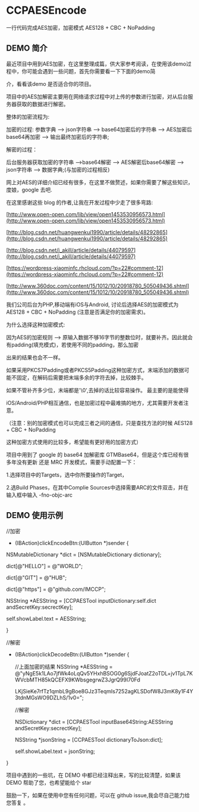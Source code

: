 # CCPAESEncode

一行代码完成AES加密，加密模式 AES128 + CBC + NoPadding

## DEMO 简介

最近项目中用到AES加密，在这里整理成篇，供大家参考阅读，在使用该demo过程中，你可能会遇到一些问题，首先你需要看一下下面的demo简

介，看看该demo 是否适合你的项目。

项目中的AES加解密主要用在网络请求过程中对上传的参数进行加密，对从后台服务器获取的数据进行解密。

整体的加密流程为:

加密的过程: 参数字典 --> json字符串 --> base64加密后的字符串 --> AES加密后base64再加密 --> 输出最终加密后的字符串;
     
解密的过程： 

后台服务器获取加密的字符串 -->base64解密 --> AES解密后base64解密 --> json字符串 --> 数据字典;(与加密的过程相反)
 
 网上对AES的详细介绍已经有很多，在这里不做赘述，如果你需要了解这些知识，度娘，google 去吧.
 
 在这里感谢这些 blog 的作者,让我在开发过程中少走了很多弯路:
 
 [http://www.open-open.com/lib/view/open1453530956573.html](http://www.open-open.com/lib/view/open1453530956573.html)
 
 [http://blog.csdn.net/huangwenkui1990/article/details/48292865](http://blog.csdn.net/huangwenkui1990/article/details/48292865)
 
 [http://blog.csdn.net/j_akill/article/details/44079597](http://blog.csdn.net/j_akill/article/details/44079597)
 
 [https://wordpress-xiaominfc.rhcloud.com/?p=22#comment-12](https://wordpress-xiaominfc.rhcloud.com/?p=22#comment-12)
 
 [http://www.360doc.com/content/15/1012/10/20918780_505049436.shtml](http://www.360doc.com/content/15/1012/10/20918780_505049436.shtml)
 
我们公司后台为PHP,移动端有iOS与Android, 讨论后选择AES的加密模式为 AES128 + CBC + NoPadding (注意是否满足你的加密需求)。
     
为什么选择这种加密模式:

因为AES的加密规则 --> 原输入数据不够16字节的整数位时，就要补齐。因此就会有padding(填充模式)，若使用不同的padding，那么加密

出来的结果也会不一样。

如果采用PKCS7Padding或者PKCS5Padding这种加密方式，末端添加的数据可能不固定，在解码后需要把末端多余的字符去掉，比较棘手。

如果不管补齐多少位，末端都是'\0',去掉的话比较容易操作。 最主要的是能使得

iOS/Android/PHP相互通信，也是加密过程中最难搞的地方，尤其需要开发者注意。

（注意：别的加密模式也可以完成三者之间的通信，只是查找方法的时候 AES128 + CBC + NoPadding 

这种加密方式使用的比较多，希望能有更好用的加密方式）
     
项目中用到了 google 的 base64 加解密库 GTMBase64，但是这个库已经有很多年没有更新 还是 MRC 开发模式，需要手动配置一下：

1.选择项目中的Targets，选中你所要操作的Target，

2.选Build Phases，在其中Complie Sources中选择需要ARC的文件双击，并在输入框中输入 -fno-objc-arc

## DEMO 使用示例

//加密

- (IBAction)clickEncodeBtn:(UIButton *)sender {
 
NSMutableDictionary *dict = [NSMutableDictionary dictionary];

dict[@"HELLO"] = @"WORLD";
    
dict[@"GIT"] = @"HUB";
    
dict[@"https"] = @"github.com/IMCCP";

 NSString *AESString  = [CCPAESTool inputDictionary:self.dict andSecretKey:secrectKey];
    
 self.showLabel.text = AESString;
    
}

//解密

- (IBAction)clickDecodeBtn:(UIButton *)sender {
    
    //上面加密的结果
    NSString *AESString = @"yNgE5k1LAo7jfWk4oLqQv5YHxhBSOG0g6SjdFJoatZ2oTDL+jv1TpL7KWVcbMTH85kQCEFX9KWbsgegrwZ3JgrQ99I70Fd

    LKjSieKe7rfTz1qmbL9gBoe8GJz3TeqmIs7252agKLSDofW8J3mK8y1F4Y3tdnMGsWO9DZLhS/1v0=";
    
    //解密
    
    NSDictionary *dict = [CCPAESTool inputBase64String:AESString andSecretKey:secrectKey];
    
    NSString *jsonString = [CCPAESTool dictionaryToJson:dict];
    
    self.showLabel.text = jsonString;
    
}

     
项目中遇到的一些坑，在 DEMO 中都已经注释出来，写的比较清楚，如果该 DEMO 帮助了您，也希望能给个 star

鼓励一下，如果在使用中您有任何问题，可以在 github issue,我会尽自己能力给您答复 。

 
 
 
